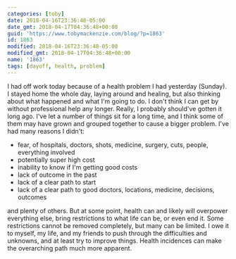 ```yaml
---
categories: [toby]
date: 2018-04-16T23:36:48-05:00
date_gmt: 2018-04-17T04:36:48+00:00
guid: 'https://www.tobymackenzie.com/blog/?p=1863'
id: 1863
modified: 2018-04-16T23:36:48-05:00
modified_gmt: 2018-04-17T04:36:48+00:00
name: '1863'
tags: [dayoff, health, problem]
---
```


I had off work today because of a health problem I had yesterday (Sunday)<!--more-->.  I stayed home the whole day, laying around and healing, but also thinking about what happened and what I'm going to do.  I don't think I can get by without professional help any longer.  Really, I probably should've gotten it long ago.  I've let a number of things sit for a long time, and I think some of them may have grown and grouped together to cause a bigger problem.  I've had many reasons I didn't:

- fear, of hospitals, doctors, shots, medicine, surgery, cuts, people, everything involved
- potentially super high cost
- inability to know if I'm getting good costs
- lack of outcome in the past
- lack of a clear path to start
- lack of a clear path to good doctors, locations, medicine, decisions, outcomes

and plenty of others.  But at some point, health can and likely will overpower everything else, bring restrictions to what life can be, or even end it.  Some restrictions cannot be removed completely, but many can be limited.  I owe it to myself, my life, and my friends to push through the difficulties and unknowns, and at least try to improve things.  Health incidences can make the overarching path much more apparent.
